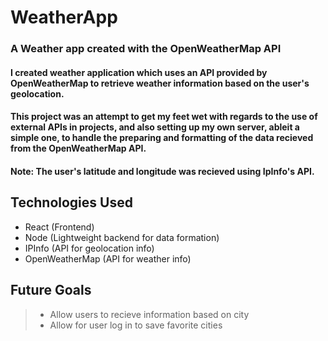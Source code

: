 # WeatherApp

### A Weather app created with the OpenWeatherMap API

#### I created weather application which uses an API provided by OpenWeatherMap to retrieve weather information based on the user's geolocation.

#### This project was an attempt to get my feet wet with regards to the use of external APIs in projects, and also setting up my own server, ableit a simple one, to handle the preparing and formatting of the data recieved from the OpenWeatherMap API.

#### Note: The user's latitude and longitude was recieved using IpInfo's API.

## Technologies Used

- React (Frontend)
- Node (Lightweight backend for data formation)
- IPInfo (API for geolocation info)
- OpenWeatherMap (API for weather info)


## Future Goals

> - Allow users to recieve information based on city
> - Allow for user log in to save favorite cities